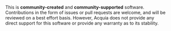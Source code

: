 This is **community-created** and **community-supported** software. Contributions in the form of issues or pull requests are welcome, and will be reviewed on a best effort basis. However, Acquia does not provide any direct support for this software or provide any warranty as to its stability.
